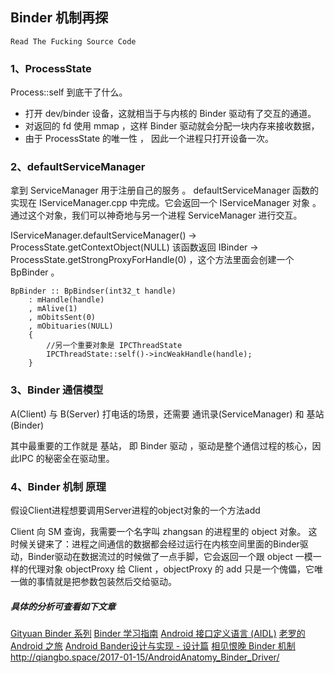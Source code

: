 ## Binder 机制再探

`Read The Fucking Source Code`


### 1、ProcessState
Process::self 到底干了什么。

- 打开 dev/binder 设备，这就相当于与内核的 Binder 驱动有了交互的通道。
- 对返回的 fd 使用 mmap ，这样 Binder 驱动就会分配一块内存来接收数据，
- 由于 ProcessState 的唯一性 ， 因此一个进程只打开设备一次。


### 2、defaultServiceManager
拿到 ServiceManager 用于注册自己的服务 。
defaultServiceManager 函数的实现在 IServiceManager.cpp 中完成。它会返回一个 IServiceManager 对象 。通过这个对象，我们可以神奇地与另一个进程 ServiceManager 进行交互。

IServiceManager.defaultServiceManager() -> ProcessState.getContextObject(NULL) 该函数返回 IBinder -> ProcessState.getStrongProxyForHandle(0) ，这个方法里面会创建一个 BpBinder 。

```
BpBinder :: BpBindser(int32_t handle) 
	: mHandle(handle)
    , mAlive(1)
    , mObitsSent(0)
    , mObituaries(NULL)
    {
    	//另一个重要对象是 IPCThreadState
        IPCThreadState::self()->incWeakHandle(handle);
    }
```


### 3、Binder 通信模型
A(Client) 与 B(Server) 打电话的场景，还需要 通讯录(ServiceManager) 和 基站(Binder)

其中最重要的工作就是 基站， 即 Binder 驱动 ，驱动是整个通信过程的核心，因此IPC 的秘密全在驱动里。

### 4、Binder 机制 原理

假设Client进程想要调用Server进程的object对象的一个方法add 

Client 向 SM 查询，我需要一个名字叫 zhangsan 的进程里的 object 对象。
这时候关键来了：进程之间通信的数据都会经过运行在内核空间里面的Binder驱动，Binder驱动在数据流过的时候做了一点手脚，它会返回一个跟 object 一模一样的代理对象 objectProxy 给 Client ，objectProxy 的 add 只是一个傀儡，它唯一做的事情就是把参数包装然后交给驱动。










##### 具体的分析可查看如下文章
[Gityuan Binder 系列](http://gityuan.com/2015/10/31/binder-prepare/)
[Binder 学习指南](http://weishu.me/2016/01/12/binder-index-for-newer/)
[Android 接口定义语言 (AIDL)](https://developer.android.com/guide/components/aidl?hl=zh-cn)
[老罗的 Android 之旅](https://blog.csdn.net/luoshengyang/article/details/6618363)
[Android Bander设计与实现 - 设计篇](https://blog.csdn.net/universus/article/details/6211589)
[相见恨晚 Binder 机制](https://blog.csdn.net/freekiteyu/article/details/70082302)
http://qiangbo.space/2017-01-15/AndroidAnatomy_Binder_Driver/


